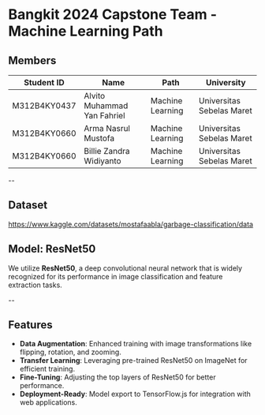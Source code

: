 # Bangkit 2024 Capstone Team - Machine Learning Path

## Members
| **Student ID**   | **Name**                         | **Path**           | **University**                 |
|-------------------|----------------------------------|--------------------|---------------------------------|
| M312B4KY0437      | Alvito Muhammad Yan Fahriel     | Machine Learning  | Universitas Sebelas Maret      |
| M312B4KY0660      | Arma Nasrul Mustofa             | Machine Learning  | Universitas Sebelas Maret      |
| M312B4KY0660      | Billie Zandra Widiyanto         | Machine Learning  | Universitas Sebelas Maret      |

--

## Dataset
https://www.kaggle.com/datasets/mostafaabla/garbage-classification/data

## Model: ResNet50
We utilize **ResNet50**, a deep convolutional neural network that is widely recognized for its performance in image classification and feature extraction tasks. 

--

## Features
- **Data Augmentation**: Enhanced training with image transformations like flipping, rotation, and zooming.
- **Transfer Learning**: Leveraging pre-trained ResNet50 on ImageNet for efficient training.
- **Fine-Tuning**: Adjusting the top layers of ResNet50 for better performance.
- **Deployment-Ready**: Model export to TensorFlow.js for integration with web applications.
